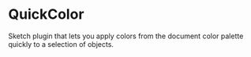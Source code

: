 # QuickColor
Sketch plugin that lets you apply colors from the document color palette quickly to a selection of objects.
